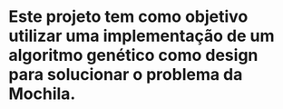 # Este projeto tem como objetivo utilizar uma implementação de um algoritmo genético como design para solucionar o problema da Mochila.
